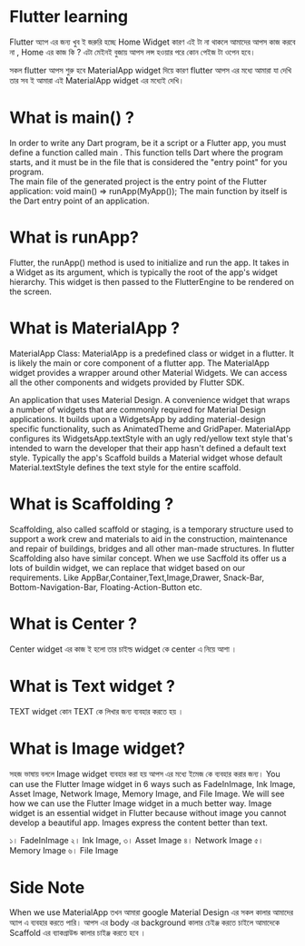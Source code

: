 # Flutter learning
Flutter অ্যাপ এর জন্য খুব ই জরুরি হচ্ছে Home Widget কারণ এই টা না থাকলে আমাদের আপস কাজ করবে না , Home এর কাজ কি ?
এটা মেইনই বুজায় আপস লন্স হওয়ার পরে কোন পেইজ টা ওপেন হবে। 

সকল flutter আপস শুরু হবে MaterialApp widget দিয়ে কারণ flutter আপস এর মধ্যে আমারা যা দেখি তার সব ই আমারা এই MaterialApp widget
এর মধ্যেই দেখি। 


# What is main() ?
In order to write any Dart program, be it a script or a Flutter app, you must define a function called main . This function tells Dart where the program starts, and it must be in the file that is considered the "entry point" for you program.
<br >
The main file of the generated project is the entry point of the Flutter application: void main() => runApp(MyApp()); The main function by itself is the Dart entry point of an application.

# What is runApp? 
Flutter, the runApp() method is used to initialize and run the app. It takes in a Widget as its argument, which is typically the root of the app's widget hierarchy. This widget is then passed to the FlutterEngine to be rendered on the screen.

# What is MaterialApp ?
MaterialApp Class: MaterialApp is a predefined class or widget in a flutter. It is likely the main or core component of a flutter app. The MaterialApp widget provides a wrapper around other Material Widgets. We can access all the other components and widgets provided by Flutter SDK.
<br >
<p>
An application that uses Material Design.
A convenience widget that wraps a number of widgets that are commonly required for Material Design applications. It builds upon a WidgetsApp by adding material-design specific functionality, such as AnimatedTheme and GridPaper.
MaterialApp configures its WidgetsApp.textStyle with an ugly red/yellow text style that's intended to warn the developer that their app hasn't defined a default text style. Typically the app's Scaffold builds a Material widget whose default Material.textStyle defines the text style for the entire scaffold.
</p>

# What is Scaffolding ? 
Scaffolding, also called scaffold or staging, is a temporary structure used to support a work crew and materials to aid in the construction, maintenance and repair of buildings, bridges and all other man-made structures.
In flutter Scaffolding also have similar concept. When we use Sacffold its offer us a lots of
buildin widget, we can replace that widget based on our requirements.
Like AppBar,Container,Text,Image,Drawer, Snack-Bar, Bottom-Navigation-Bar, Floating-Action-Button etc.

# What is Center ?
Center widget এর কাজ ই হলো তার চাইল্ড widget কে center এ নিয়ে আশা ।  

# What is Text widget ?
TEXT widget কোন TEXT কে লিখার জন্য ব্যবহার করতে হয় । 

# What is Image widget?
সহজ ভাষায় বললে Image widget ব্যবহার করা হয় আপস এর মধ্যে ইমেজ কে ব্যবহার করার জন্য। 
You can use the Flutter Image widget in 6 ways such as FadeInImage, Ink Image, Asset Image, Network Image, Memory Image, and File Image. We will see how we can use the Flutter Image widget in a much better way. Image widget is an essential widget in Flutter because without image you cannot develop a beautiful app. Images express the content better than text.

১। FadeInImage
২। Ink Image,
৩। Asset Image
৪। Network Image
৫। Memory Image 
৬। File Image

# Side Note 
When we use MaterialApp তখন আমারা google Material Design এর সকল কালার আমাদের অ্যাপ এ ব্যবহার করতে পারি। 
আপস এর body এর background কালার চেইঞ্জ করতে চাইলে আমাদেকে Scaffold এর ব্যাকগ্রাউন্ড কালার চাইঞ্জ করতে হবে । 

